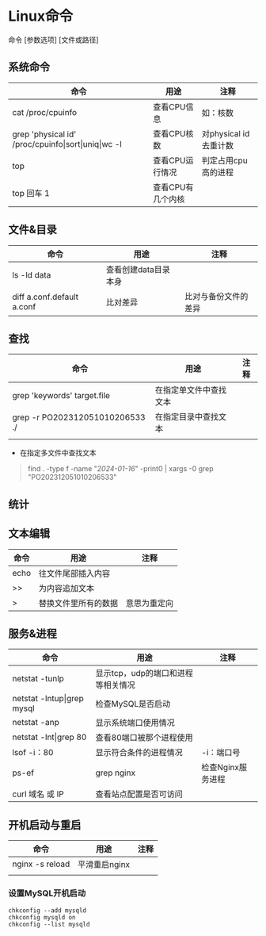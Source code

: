 # Linux命令

命令 [参数选项]  [文件或路径]

## 系统命令

| 命令    | 用途  | 注释  |
| ---- | ---- |---- |
| cat /proc/cpuinfo  | 查看CPU信息 | 如：核数 |
| grep 'physical id' /proc/cpuinfo\|sort\|uniq\|wc -l  | 查看CPU核数 | 对physical id去重计数 |
| top | 查看CPU运行情况 | 判定占用cpu高的进程 |
| top 回车 1 | 查看CPU有几个内核 |  |

## 文件&目录

| 命令    | 用途  | 注释  |
| ---- | ---- |---- |
| ls -ld data  | 查看创建data目录本身 | |
| diff a.conf.default a.conf  | 比对差异 | 比对与备份文件的差异 |


## 查找

| 命令    | 用途  | 注释  |
| ---- | ---- |---- |
| grep 'keywords' target.file | 在指定单文件中查找文本 | |
| grep -r PO202312051010206533 ./ | 在指定目录中查找文本 | |
| |  | |

* 在指定多文件中查找文本
> find . -type f -name "*2024-01-16*" -print0 | xargs -0 grep "PO202312051010206533"

## 统计

## 文本编辑

| 命令    | 用途  | 注释  |
| ---- | ---- |---- |
| echo | 往文件尾部插入内容 | |
| >> | 为内容追加文本 | |
| > | 替换文件里所有的数据 | 意思为重定向 |

## 服务&进程

| 命令    | 用途  | 注释  |
| ---- | ---- |---- |
| netstat -tunlp  | 显示tcp，udp的端口和进程等相关情况 | |
| netstat -lntup\|grep mysql  | 检查MySQL是否启动 | |
| netstat -anp   | 显示系统端口使用情况 | |
| netstat -lnt\|grep 80  | 查看80端口被那个进程使用 | |
| lsof -i：80  | 显示符合条件的进程情况 |-i：端口号 |
| ps-ef|grep nginx  | 检查Nginx服务进程 |  |
| curl 域名 或 IP  | 查看站点配置是否可访问 | |


## 开机启动与重启


| 命令    | 用途  | 注释  |
| ---- | ---- |---- |
| nginx -s reload | 平滑重启nginx | |
|  |  | |


### 设置MySQL开机启动
```
chkconfig --add mysqld
chkconfig mysqld on
chkconfig --list mysqld
```
